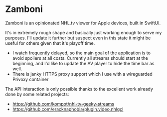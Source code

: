 # Zamboni

Zamboni is an opinionated NHL.tv viewer for Apple devices, built in SwiftUI. 

It's in extremely rough shape and basically just working enough to serve my purposes. I'll update it further but suspect even in this state it might be useful for others given that it's playoff time.

- I watch frequently delayed, so the main goal of the application is to avoid spoilers at all costs. Currently all streams should start at the beginning, and I'd like to update the AV player to hide the time bar as well.
- There is janky HTTPS proxy support which I use with a wireguarded Privoxy container

The API interaction is only possible thanks to the excellent work already done by some related projects:
- https://github.com/kompot/nhl-tv-geeky-streams
- https://github.com/eracknaphobia/plugin.video.nhlgcl
